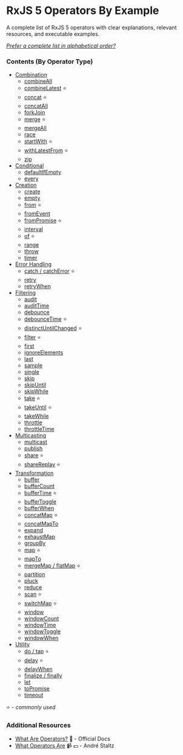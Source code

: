 # RxJS 5 Operators By Example

A complete list of RxJS 5 operators with clear explanations, relevant resources,
and executable examples.

_[Prefer a complete list in alphabetical order?](complete.md)_

### Contents (By Operator Type)

* [Combination](combination/README.md)
  * [combineAll](combination/combineall.md)
  * [combineLatest](combination/combinelatest.md) :star:
  * [concat](combination/concat.md) :star:
  * [concatAll](combination/concatall.md)
  * [forkJoin](combination/forkjoin.md)
  * [merge](combination/merge.md) :star:
  * [mergeAll](combination/mergeall.md)
  * [race](combination/race.md)
  * [startWith](combination/startwith.md) :star:
  * [withLatestFrom](combination/withlatestfrom.md) :star:
  * [zip](combination/zip.md)
* [Conditional](conditional/README.md)
  * [defaultIfEmpty](conditional/defaultifempty.md)
  * [every](conditional/every.md)
* [Creation](creation/README.md)
  * [create](creation/create.md)
  * [empty](creation/empty.md)
  * [from](creation/from.md) :star:
  * [fromEvent](creation/fromevent.md)
  * [fromPromise](creation/frompromise.md) :star:
  * [interval](creation/interval.md)
  * [of](creation/of.md) :star:
  * [range](creation/range.md)
  * [throw](creation/throw.md)
  * [timer](creation/timer.md)
* [Error Handling](error_handling/README.md)
  * [catch / catchError](error_handling/catch.md) :star:
  * [retry](error_handling/retry.md)
  * [retryWhen](error_handling/retrywhen.md)
* [Filtering](filtering/README.md)
  * [audit](filtering/audit.md)
  * [auditTime](filtering/audittime.md)
  * [debounce](filtering/debounce.md)
  * [debounceTime](filtering/debouncetime.md) :star:
  * [distinctUntilChanged](filtering/distinctuntilchanged.md) :star:
  * [filter](filtering/filter.md) :star:
  * [first](filtering/first.md)
  * [ignoreElements](filtering/ignoreelements.md)
  * [last](filtering/last.md)
  * [sample](filtering/sample.md)
  * [single](filtering/single.md)
  * [skip](filtering/skip.md)
  * [skipUntil](filtering/skipuntil.md)
  * [skipWhile](filtering/skipwhile.md)
  * [take](filtering/take.md) :star:
  * [takeUntil](filtering/takeuntil.md) :star:
  * [takeWhile](filtering/takewhile.md)
  * [throttle](filtering/throttle.md)
  * [throttleTime](filtering/throttletime.md)
* [Multicasting](multicasting/README.md)
  * [multicast](multicasting/multicast.md)
  * [publish](multicasting/publish.md)
  * [share](multicasting/share.md) :star:
  * [shareReplay](multicasting/sharereplay.md) :star:
* [Transformation](transformation/README.md)
  * [buffer](transformation/buffer.md)
  * [bufferCount](transformation/buffercount.md)
  * [bufferTime](transformation/buffertime.md) :star:
  * [bufferToggle](transformation/buffertoggle.md)
  * [bufferWhen](transformation/bufferwhen.md)
  * [concatMap](transformation/concatmap.md) :star:
  * [concatMapTo](transformation/concatmapto.md)
  * [expand](transformation/expand.md)
  * [exhaustMap](transformation/exhaustmap.md)
  * [groupBy](transformation/groupby.md)
  * [map](transformation/map.md) :star:
  * [mapTo](transformation/mapto.md)
  * [mergeMap / flatMap](transformation/mergemap.md) :star:
  * [partition](transformation/partition.md)
  * [pluck](transformation/pluck.md)
  * [reduce](transformation/reduce.md)
  * [scan](transformation/scan.md) :star:
  * [switchMap](transformation/switchmap.md) :star:
  * [window](transformation/window.md)
  * [windowCount](transformation/windowcount.md)
  * [windowTime](transformation/windowtime.md)
  * [windowToggle](transformation/windowtoggle.md)
  * [windowWhen](transformation/windowwhen.md)
* [Utility](utility/README.md)
  * [do / tap](utility/do.md) :star:
  * [delay](utility/delay.md) :star:
  * [delayWhen](utility/delaywhen.md)
  * [finalize / finally](finalize.md)
  * [let](utility/let.md)
  * [toPromise](utility/topromise.md)
  * [timeout](utility/timeout.md)

:star: - _commonly used_

### Additional Resources

* [What Are Operators?](http://reactivex.io/rxjs/manual/overview.html#operators)
  :newspaper: - Official Docs
* [What Operators Are](https://egghead.io/lessons/rxjs-what-rxjs-operators-are)
  :video_camera: :dollar: - André Staltz
